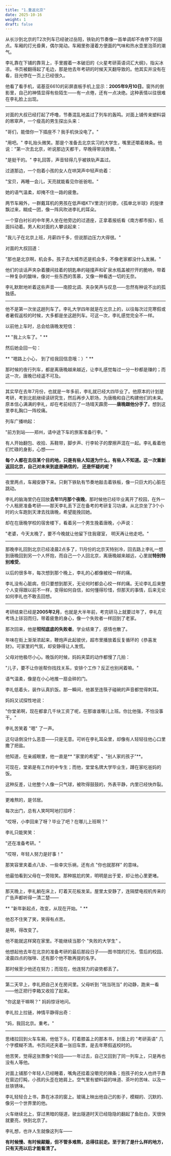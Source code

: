 ```yaml
---
title: "1.重返北京"
date: 2025-10-16
weight: 1
draft: false
---
```


从长沙到北京的T2次列车已经驶过岳阳，铁轨的节奏像一首单调却不肯停下的鼓点。车厢的灯光昏黄，偶尔晃动。车厢里弥漫着方便面的气味和热水壶里泡茶的潮气。

李礼靠在下铺的靠背上，手里握着一本破旧的《火星考研英语词汇大纲》，指尖冰凉。书页被翻得起了毛边，那是他去年考研的时候天天翻导致的。他其实并没有在看，目光停在一页上已经很久。

他看了看手机，诺基亚6610的彩屏直板手机上显示：**2005年9月10日**。窗外的倒影里，自己的神情显得有些陌生——有一点倦，还有一点决绝。这种表情以往很难在李礼脸上出现。

---

对面的大叔已经打起了呼噜，节奏混乱地盖过了列车的轰鸣。对面上铺传来塑料袋的窸窣声，一个瘦高的男生探出头来：

"哥们，能借你一下插座不？我手机快没电了。"

"用吧。"
李礼抬头微笑。那是个准备去北京实习的大学生，嘴里还嚼着辣条。他说："第一次去北京，听说那边天都干，早晚得带润唇膏。"

"是挺干的。"
李礼回答，声音轻得几乎被铁轨声盖过。

过道那边，一个抱着小孩的女人在哄哭声中轻声劝着：

"宝贝，再睡一会儿，天亮就能看见你爸爸啦。"

她的语气温柔，却掩不住一路的疲惫。

两节车厢外，一群戴耳机的男孩在低声唱KTV里流行的歌，《孤单北半球》的旋律飘过来，糊成一团，像一阵风吹进李礼的耳朵。

一个穿白衬衫的中年男人坐在他旁边的过道座，正拿着报纸看《南方都市报》，纸面抖动着。男人和对面的人攀谈起来：

"我儿子在北京上班，月薪四千多，但说那边压力大得很。"

对面的大叔回道：

"那也是北京啊，机会多。孩子去大城市还是机会多，不像老家都没什么发展。"

他们的谈话声夹杂着腰间挂着的钥匙串的碰撞声和矿泉水瓶盖被拧开的脆响，带着一种复杂的酸味，像对一些东西的羡慕，又像一种看透一切的无奈。

李礼默默地听着这些声音——南腔北调、夹杂笑声与叹息——忽然有种说不出的孤独感。

---

他不是第一次坐这趟列车了。李礼大学四年就是在北京上的，以往每次过完寒假或者暑假返校的时候，大多都是坐这趟列车。可这一次，李礼感觉完全不一样。

以前他上车时，总会给唐晚发短信：

**
"我上火车了。"
**

然后她会回一句：

**
"嗯路上小心， 到了给我回信息哦：）"
**

那时候的夜行列车，都是离唐晚越来越近，让李礼感觉每过一分一秒都是赚的；而这一次，唐晚已经遥不可及。

---

其实早在去年7月份，也就是一年多前，李礼就已经大四毕业了。他原本的计划是考研，考到北航继续读研究生，然后再步入职场，为唐晚和自己构建他们的未来。原本信心满满的李礼，却在考前经历了一场晴天霹雳——**唐晚跟他分手了**。想到这里李礼胸口一阵绞痛。

列车广播响起：

"前方到站——郑州，请中途下车的旅客准备行李。"

有人开始翻包、收拾、系鞋带，脚步声、行李轮子的摩擦声混在一起。李礼看着他们忙碌的身影，心想——

**每个人都在去往某个目的地，只是有些人知道为什么，有些人不知道。这一次重新返回北京，自己对未来到底是确信的， 还是怀疑的呢？**

---

夜里两点，车厢安静下来。只剩下铁轨有节奏地敲击着铁板，像一只巨大的心脏在跳动。

李礼的脑海里仍在回放**去年11月那个夜晚**，那时候他已经毕业离开了校园，在外一个人租房准备考研——那天李礼丢下正在备考的考研复习功课，从北京坐了3个小时的火车跑到天津去找唐晚，希望能挽回她。

却在在唐晚学校的宿舍楼下，看着另一个男生挽着唐晚，小声说：

"老婆，今天太晚了，要不今晚就让他留下住我寝室， 明天再让他走吧。"

---

那晚李礼回到北京已经凌晨2点多了，11月份的北京天特别冷，回去路上李礼一想到唐晚回到另一个人怀抱，而自己一个人回北京，离唐晚越来越远，心里就**特别特别难受**。

以后的很多年，每次想到那个晚上，李礼的心都像被绞一样的痛。

李礼没有心脏病，但只要想到那天，无论何时都会心绞一样的痛。无论李礼后来整个人变得跟以前不一样，变得如何自信，如何懂得珍惜，但那天的事情，后来无论如何李礼也不敢去回想。

---

考研结束已经是**2005年2月**，也就是大半年前，考完研马上就要过年了，李礼在考场上铩羽而归，带着疲惫的身心，像一个失败者一样回到了老家。

那次回来，他是**彻彻底底的失败者**。学业结束了，感情也散了。

年味在街上渐渐浓起来，鞭炮声此起彼伏，超市里播放着反复循环的《恭喜发财》。可家里的气氛，却安静得让人发慌。

父母对他极尽小心。晚饭的时候，妈妈夹菜的动作都慢了几拍：

"儿子，要不让你爸帮你找找关系，安排个工作？反正也别闲着嘛。"

语气温柔，像是在小心地推一扇会碎的门。

李礼低着头，装作认真扒饭。那一瞬间，他甚至连筷子碰碗的声音都觉得刺耳。

妈妈又试探性地说：

"你堂弟啊，现在都拿几千块工资了呢，在那谁谁哪儿上班。你比他强，不怕没事干。"

李礼苦笑着
"嗯"
了一声。

这句话倒没什么恶意——只是无意。可听在李礼耳朵里，却像有人轻轻往他心口里撒了把盐。

他知道，在亲戚眼里，他一直是**
"家里的希望"
**、**"别人家的孩子"**。

可现在，堂弟是有工作的中专生；而他，堂堂名牌大学毕业生，蹲在家吃爸妈的饭。

这种反差，让他整个人像一只气球，被吹得鼓鼓的，外表平静，内里已经快炸裂。

---

更难熬的，是邻居。

每次出门，总有人笑呵呵地打招呼：

"哎呀，小李回来了呀？毕业了吧？在哪儿上班啊？"

李礼只能笑笑：

"还在准备考研。"

"哎呀，年轻人努力是好事！"

那笑容里夹着点八卦、一些幸灾乐祸，还有点
"你也就那样"
的意味。

他最怕看到父母在一旁陪笑。那种尴尬的笑，明明是出于爱，却让他心里更堵。

---

那天晚上，李礼躺在床上，盯着天花板发呆。屋里太安静了，连隔壁电视机传来的广告声都听得一清二楚——

**
"新年新起点，改变，从现在开始。"
**

他忍不住笑了笑，笑得有点苦。

是啊，得改变了。

他不能就这样窝在家里。不能继续当那个
"失败的大学生"
。

他想起他去年在北京的准备考研的最后那段日子——图书馆的灯光、雪后的校园、凌晨四点的咖啡、还有那个他不敢再提的名字。

那时候至少他还在努力；而现在，他连努力的姿势都丢了。

---

第二天早上，李礼把自己关在房间里。父母听到
"咣当咣当"
的动静，跑来一看——他正把行李箱又收拾了起来。

"你这是干嘛啊？"
妈妈惊讶地问。

李礼拉上拉链，神情平静得出奇：

"妈，我回北京。重考。"

---

思绪拉回到火车车厢，他低下头，盯着膝盖上的那本书，封面上的
"考研英语"
几个字模糊不清。书页间还夹着一张旧车票，是去年寒假返校时的。

他苦笑，觉得这张票像个轮回——一年过去，自己又回到了同一列车上，只是再也没有人等他。

对面上铺那个年轻人已经睡着，嘴角还挂着没嚼完的辣条；抱孩子的女人也终于靠在窗边打盹，小孩的头歪在她肩上。空气里有塑料袋的味道、茶叶的苦味、以及一丝铁锈味。

李礼轻轻合上书，靠在冰凉的窗上。玻璃上映出他自己的影子，模糊的、沉默的、像另一个世界里的他。

火车继续北上，穿过黑暗的隧道，驶出隧道时天已经隐隐的翻起了鱼肚白，天很快就要亮，快到北京了。

李礼想，也许人生就像这列车——

**有时候慢、有时候颠簸，但不管多难熬，总得往前走。至于到了是什么样的地方，只有天亮以后才能看清了。**